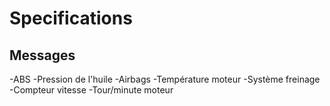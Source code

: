 # Specifications

## Messages 
-ABS
-Pression de l'huile
-Airbags
-Température moteur
-Système freinage
-Compteur vitesse
-Tour/minute moteur

